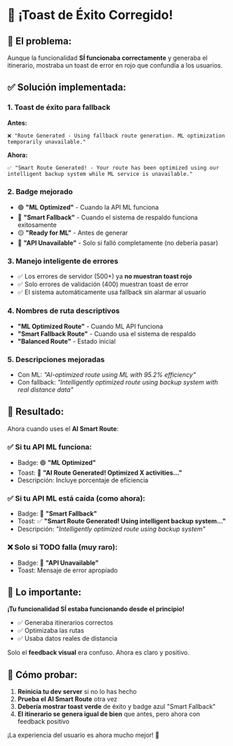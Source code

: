 # 🎉 ¡Toast de Éxito Corregido! 

## 🎯 **El problema:**
Aunque la funcionalidad **SÍ funcionaba correctamente** y generaba el itinerario, mostraba un toast de error en rojo que confundía a los usuarios.

## ✅ **Solución implementada:**

### 1. **Toast de éxito para fallback**
**Antes:** 
```
❌ "Route Generated - Using fallback route generation. ML optimization temporarily unavailable."
```

**Ahora:**
```
✅ "Smart Route Generated! - Your route has been optimized using our intelligent backup system while ML service is unavailable."
```

### 2. **Badge mejorado**
- 🟢 **"ML Optimized"** - Cuando la API ML funciona
- 🔵 **"Smart Fallback"** - Cuando el sistema de respaldo funciona exitosamente
- 🟡 **"Ready for ML"** - Antes de generar
- 🔴 **"API Unavailable"** - Solo si falló completamente (no debería pasar)

### 3. **Manejo inteligente de errores**
- ✅ Los errores de servidor (500+) ya **no muestran toast rojo**
- ✅ Solo errores de validación (400) muestran toast de error
- ✅ El sistema automáticamente usa fallback sin alarmar al usuario

### 4. **Nombres de ruta descriptivos**
- **"ML Optimized Route"** - Cuando ML API funciona
- **"Smart Fallback Route"** - Cuando usa el sistema de respaldo
- **"Balanced Route"** - Estado inicial

### 5. **Descripciones mejoradas**
- Con ML: *"AI-optimized route using ML with 95.2% efficiency"*
- Con fallback: *"Intelligently optimized route using backup system with real distance data"*

## 🚀 **Resultado:**

Ahora cuando uses el **AI Smart Route**:

### ✅ **Si tu API ML funciona:**
- Badge: 🟢 **"ML Optimized"**
- Toast: 🎉 **"AI Route Generated! Optimized X activities..."**
- Descripción: Incluye porcentaje de eficiencia

### ✅ **Si tu API ML está caída (como ahora):**
- Badge: 🔵 **"Smart Fallback"** 
- Toast: ✅ **"Smart Route Generated! Using intelligent backup system..."**
- Descripción: *"Intelligently optimized route using backup system"*

### ❌ **Solo si TODO falla (muy raro):**
- Badge: 🔴 **"API Unavailable"**
- Toast: Mensaje de error apropiado

## 🎯 **Lo importante:**

**¡Tu funcionalidad SÍ estaba funcionando desde el principio!** 
- ✅ Generaba itinerarios correctos
- ✅ Optimizaba las rutas
- ✅ Usaba datos reales de distancia

Solo el **feedback visual** era confuso. Ahora es claro y positivo.

## 🔄 **Cómo probar:**

1. **Reinicia tu dev server** si no lo has hecho
2. **Prueba el AI Smart Route** otra vez
3. **Debería mostrar toast verde** de éxito y badge azul "Smart Fallback"
4. **El itinerario se genera igual de bien** que antes, pero ahora con feedback positivo

¡La experiencia del usuario es ahora mucho mejor! 🚀

